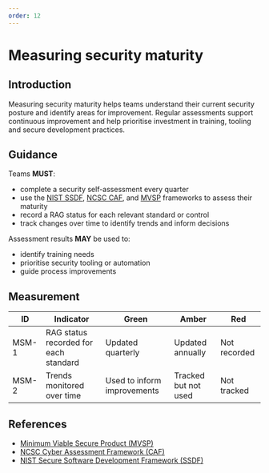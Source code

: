 ```yaml
---
order: 12
---
```

# Measuring security maturity

## Introduction

Measuring security maturity helps teams understand their current security posture and identify areas for improvement. Regular assessments support continuous improvement and help prioritise investment in training, tooling and secure development practices.

## Guidance

Teams **MUST**:

- complete a security self-assessment every quarter
- use the [NIST SSDF][1], [NCSC CAF][2], and [MVSP][3] frameworks to assess their maturity
- record a RAG status for each relevant standard or control
- track changes over time to identify trends and inform decisions

Assessment results **MAY** be used to:

- identify training needs
- prioritise security tooling or automation
- guide process improvements

## Measurement

| ID    | Indicator                             | Green                       | Amber                | Red          |
| ----- | ------------------------------------- | --------------------------- | -------------------- | ------------ |
| MSM-1 | RAG status recorded for each standard | Updated quarterly           | Updated annually     | Not recorded |
| MSM-2 | Trends monitored over time            | Used to inform improvements | Tracked but not used | Not tracked  |

## References

- [Minimum Viable Secure Product (MVSP)][3]
- [NCSC Cyber Assessment Framework (CAF)][2]
- [NIST Secure Software Development Framework (SSDF)][1]

[1]: https://csrc.nist.gov/Projects/ssdf
[2]: https://www.ncsc.gov.uk/collection/caf
[3]: https://mvsp.dev
